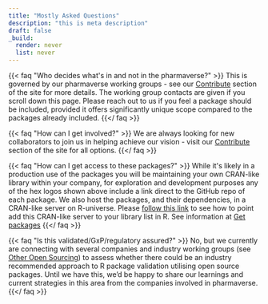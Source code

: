 ```yaml
---
title: "Mostly Asked Questions"
description: "this is meta description"
draft: false
_build:
  render: never
  list: never
---
```


{{< faq "Who decides what's in and not in the pharmaverse?" >}}
This is governed by our pharmaverse working groups - see our [Contribute](https://pharmaverse.org/contribute/lead/) section of the site for more details. The working group contacts are given if you scroll down this page. Please reach out to us if you feel a package should be included, provided it offers significantly unique scope compared to the packages already included.
{{</ faq >}}

{{< faq "How can I get involved?" >}}
We are always looking for new collaborators to join us in helping achieve our vision - visit our [Contribute](https://pharmaverse.org/contribute/ic/) section of the site for all options.
{{</ faq >}}

{{< faq "How can I get access to these packages?" >}}
While it's likely in a production use of the packages you will be maintaining your own CRAN-like library within your company, for exploration and development purposes any of the hex logos shown above include a link direct to the GitHub repo of each package. We also host the packages, and their dependencies, in a CRAN-like server on R-universe. Please [follow this link](https://pharmaverse.r-universe.dev/ui#builds) to see how to point add this CRAN-like server to your library list in R. See information at [Get packages](https://pharmaverse.org/library/)
{{</ faq >}}

{{< faq "Is this validated/GxP/regulatory assured?" >}}
No, but we currently are connecting with several companies and industry working groups (see [Other Open Sourcing](https://pharmaverse.org/opensource/)) to assess whether there could be an industry recommended approach to R package validation utilising open source packages. Until we have this, we’d be happy to share our learnings and current strategies in this area from the companies involved in pharmaverse.
{{</ faq >}}
